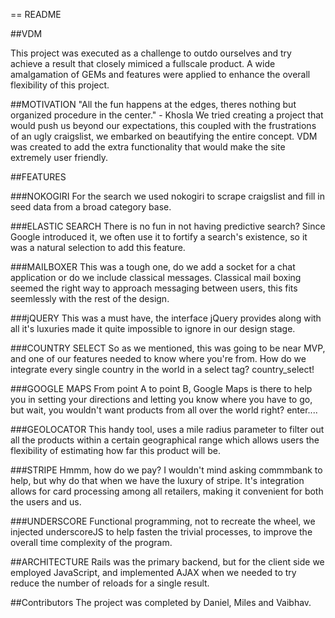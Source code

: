 == README

##VDM

This project was executed as a challenge to outdo ourselves and try achieve a result that closely mimiced a fullscale product. A wide amalgamation of GEMs and features were applied to enhance the overall flexibility of this project.

##MOTIVATION
"All the fun happens at the edges, theres nothing but organized procedure in the center." - Khosla
We tried creating a project that would push us beyond our expectations, this coupled with the frustrations of an ugly craigslist, we embarked on beautifying the entire concept. VDM was created to add the extra functionality that would make the site extremely user friendly.

##FEATURES

###NOKOGIRI
For the search we used nokogiri to scrape craigslist and fill in seed data from a broad category base.

###ELASTIC SEARCH
There is no fun in not having predictive search? Since Google introduced it, we often use it to fortify a search's existence, so it was a natural selection to add this feature.

###MAILBOXER
This was a tough one, do we add a socket for a chat application or do we include classical messages. Classical mail boxing seemed the right way to approach messaging between users, this fits seemlessly with the rest of the design.

###jQUERY
This was a must have, the interface jQuery provides along with all it's luxuries made it quite impossible to ignore in our design stage.

###COUNTRY SELECT
So as we mentioned, this was going to be near MVP, and one of our features needed to know where you're from. How do we integrate every single country in the world in a select tag? country_select!

###GOOGLE MAPS
From point A to point B, Google Maps is there to help you in setting your directions and letting you know where you have to go, but wait, you wouldn't want products from all over the world right? enter....

###GEOLOCATOR
This handy tool, uses a mile radius parameter to filter out all the products within a certain geographical range which allows users the flexibility of estimating how far this product will be.

###STRIPE
Hmmm, how do we pay? I wouldn't mind asking commmbank to help, but why do that when we have the luxury of stripe. It's integration allows for card processing among all retailers, making it convenient for both the users and us.

###UNDERSCORE
Functional programming, not to recreate the wheel, we injected underscoreJS to help fasten the trivial processes, to improve the overall time complexity of the program.

##ARCHITECTURE
Rails was the primary backend, but for the client side we employed JavaScript, and implemented AJAX when we needed to try reduce the number of reloads for a single result.

##Contributors
The project was completed by Daniel, Miles and Vaibhav.
